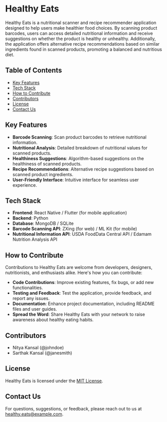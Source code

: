# Healthy Eats

Healthy Eats is a nutritional scanner and recipe recommender application designed to help users make healthier food choices. By scanning product barcodes, users can access detailed nutritional information and receive suggestions on whether the product is healthy or unhealthy. Additionally, the application offers alternative recipe recommendations based on similar ingredients found in scanned products, promoting a balanced and nutritious diet.

## Table of Contents

- [Key Features](#key-features)
- [Tech Stack](#tech-stack)
- [How to Contribute](#how-to-contribute)
- [Contributors](#contributors)
- [License](#license)
- [Contact Us](#contact-us)

## Key Features

- **Barcode Scanning**: Scan product barcodes to retrieve nutritional information.
- **Nutritional Analysis**: Detailed breakdown of nutritional values for scanned products.
- **Healthiness Suggestions**: Algorithm-based suggestions on the healthiness of scanned products.
- **Recipe Recommendations**: Alternative recipe suggestions based on scanned product ingredients.
- **User-Friendly Interface**: Intuitive interface for seamless user experience.

## Tech Stack

- **Frontend**: React Native / Flutter (for mobile application)
- **Backend**: Python
- **Database**: MongoDB / SQLite
- **Barcode Scanning API**: ZXing (for web) / ML Kit (for mobile)
- **Nutritional Information API**: USDA FoodData Central API / Edamam Nutrition Analysis API

## How to Contribute

Contributions to Healthy Eats are welcome from developers, designers, nutritionists, and enthusiasts alike. Here's how you can contribute:

- **Code Contributions**: Improve existing features, fix bugs, or add new functionalities.
- **Testing and Feedback**: Test the application, provide feedback, and report any issues.
- **Documentation**: Enhance project documentation, including README files and user guides.
- **Spread the Word**: Share Healthy Eats with your network to raise awareness about healthy eating habits.

## Contributors

- Nitya Kansal (@johndoe)
- Sarthak Kansal (@janesmith)

## License

Healthy Eats is licensed under the [MIT License](LICENSE).

## Contact Us

For questions, suggestions, or feedback, please reach out to us at [healthy.eats@example.com](mailto:healthy.eats@example.com).
